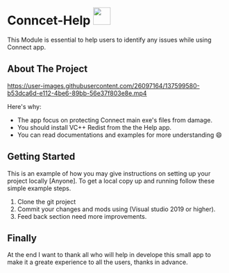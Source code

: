 # Conncet-Help <img src="https://user-images.githubusercontent.com/26097164/137600325-df4b0dc5-0189-4725-8366-8955ef5983f5.png" width="40" height="40" />


This Module is essential to help users to identify any issues while using Connect app.

<!-- ABOUT THE PROJECT -->
## About The Project
https://user-images.githubusercontent.com/26097164/137599580-b53dca6d-e112-4be6-89bb-56e37f803e8e.mp4

Here's why:
* The app focus on protecting Connect main exe's files from damage.
* You should install VC++ Redist from the the Help app.
* You can read documentations and examples for more understanding :smile:
 
<!-- GETTING STARTED -->
## Getting Started

This is an example of how you may give instructions on setting up your project locally [Anyone].
To get a local copy up and running follow these simple example steps.
1. Clone the git project
2. Commit your changes and mods using (Visual studio 2019 or higher).
3. Feed back section need more improvements.
 
<!-- FINALY -->
## Finally

At the end I want to thank all who will help in develope this small app
to make it a greate experience to all the users, thanks in advance.
